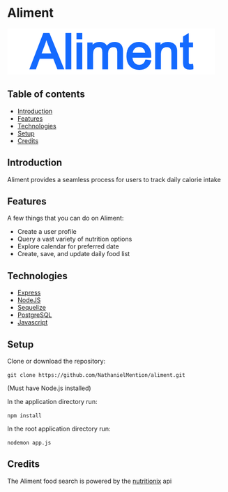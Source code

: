 # Aliment

![alimentLogo](/public/assets/logo.png)

## Table of contents

- [Introduction](#Introduction)
- [Features](#Features)
- [Technologies](#Technologies)
- [Setup](#Setup)
- [Credits](#Credits)

## Introduction

Aliment provides a seamless process for users to track daily calorie intake

## Features

A few things that you can do on Aliment:

- Create a user profile
- Query a vast variety of nutrition options
- Explore calendar for preferred date
- Create, save, and update daily food list

## Technologies

- [Express](https://expressjs.com/)
- [NodeJS](https://nodejs.org/en/)
- [Sequelize](https://sequelize.org/master/)
- [PostgreSQL](https://www.postgresql.org/)
- [Javascript](https://www.javascript.com/)

## Setup

Clone or download the repository:

`git clone https://github.com/NathanielMention/aliment.git`

(Must have Node.js installed)

In the application directory run:

`npm install`

In the root application directory run:

`nodemon app.js`

## Credits

The Aliment food search is powered by the [nutritionix](https://developer.nutritionix.com/) api
